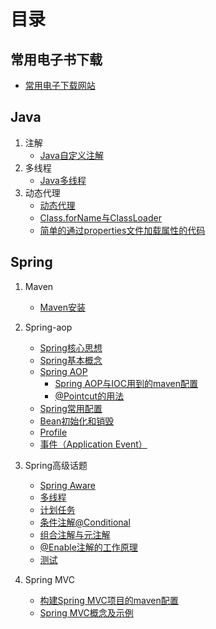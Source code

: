 # 目录
## 常用电子书下载

- [常用电子下载网站](./Resources/常用电子书下载网站.md)

## Java

1. 注解
   - [Java自定义注解](./Javase/Java自定义注解.md)
2. 多线程
   - [Java多线程](./Javase/多线程/Java多线程.md)
3. 动态代理
   - [动态代理](./JavaWeb/Spring框架/动态代理.md)
   - [Class.forName与ClassLoader](./JavaWeb/Spring框架/Class.forName与ClassLoader.md)
   - [简单的通过properties文件加载属性的代码](./JavaWeb/Spring框架/简单的通过properties文件加载属性的代码.md)



## Spring

1. Maven
  
   - [Maven安装](./JavaWeb/Maven安装.md)
2. Spring-aop
   - [Spring核心思想](./JavaWeb/Spring框架/Spring核心思想.md)
   - [Spring基本概念](./JavaWeb/Spring框架/Spring重要知识点.md)
   - [Spring AOP](./JavaWeb/Spring框架/SpringAOP.md)
     - [Spring AOP与IOC用到的maven配置](./JavaWeb/Spring框架/SpringAOP与IOC用到的maven配置.md)
     - [@Pointcut的用法](./JavaWeb/Spring框架/@PointCut的用法.md)
   - [Spring常用配置](./JavaWeb/Spring框架/Spring常用配置.md)
   - [Bean初始化和销毁](./JavaWeb/Spring框架/Bean初始化和销毁.md)
   - [Profile](./JavaWeb/Spring框架/Profile.md)
   - [事件（Application Event）](./JavaWeb/Spring框架/事件ApplicationEvent.md)
3. Spring高级话题

   - [Spring Aware](./JavaWeb/Spring框架/SpringAware.md)
   - [多线程](./JavaWeb/Spring框架/多线程.md)
   - [计划任务](./JavaWeb/Spring框架/计划任务.md)
   - [条件注解@Conditional](./JavaWeb/Spring框架/条件注解@Conditional.md)
   - [组合注解与元注解](./JavaWeb/Spring框架/组合注解与元注解.md)
   - [@Enable注解的工作原理](./JavaWeb/Spring框架/Enable注解的工作原理.md)
   - [测试](./JavaWeb/Spring框架/测试.md)
4. Spring MVC
   - [构建Spring MVC项目的maven配置](./JavaWeb/SpringMVC/构建SpringMVC项目的maven配置.md)
   - [Spring MVC概念及示例](./JavaWeb/SpringMVC/SpringMVC4.md)

